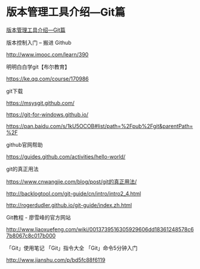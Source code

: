 
# 版本管理工具介绍—Git篇

[版本管理工具介绍—Git篇](http://www.imooc.com/learn/208)

版本控制入门 – 搬进 Github

http://www.imooc.com/learn/390

明明白白学git【布尔教育】

https://ke.qq.com/course/170986

git下载

https://msysgit.github.com/

https://git-for-windows.github.io/

https://pan.baidu.com/s/1kU5OCOB#list/path=%2Fpub%2Fgit&parentPath=%2F

github官网帮助

https://guides.github.com/activities/hello-world/

git的真正用法

https://www.cnwangjie.com/blog/post/git的真正用法/

http://backlogtool.com/git-guide/cn/intro/intro2_4.html

http://rogerdudler.github.io/git-guide/index.zh.html

Git教程 - 廖雪峰的官方网站

http://www.liaoxuefeng.com/wiki/0013739516305929606dd18361248578c67b8067c8c017b000

「Git」使用笔记 「Git」指令大全 「Git」命令5分钟入门

http://www.jianshu.com/p/bd5fc88f6119
